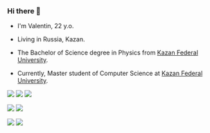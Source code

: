 ### Hi there 👋

- I'm Valentin, 22 y.o.

- Living in Russia, Kazan.

- The Bachelor of Science degree in Physics from [Kazan Federal University](https://kpfu.ru/).

- Currently, Master student of Computer Science at [Kazan Federal University](https://kpfu.ru/).

<p>
    <img src="https://img.shields.io/badge/-Github-181717?style=plastic&logo=GitHub&logoColor=white"/>
    <img src="https://img.shields.io/badge/-Git-F44D27?style=plastic&logo=Git&logoColor=white"/>
    <img src="https://img.shields.io/badge/-PyCharm-000000?style=flat-square&logo=pycharm&logoColor=white"/>
</p>

![](https://aleen42.github.io/badges/src/python.svg)
![](https://aleen42.github.io/badges/src/tensorflow.svg)

<p>
<img src="https://img.shields.io/badge/-PyTorch-EE4C2C?style=flat-square&logo=pytorch&logoColor=white"/>
<img src="https://img.shields.io/badge/-SQLite-003B57?style=flat-square&logo=sqlite&logoColor=white"/>
</p>


